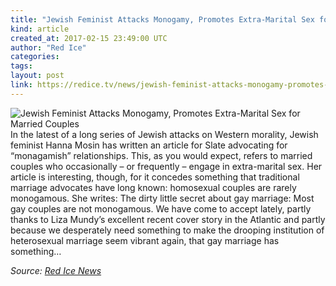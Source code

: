 ```yaml
---
title: "Jewish Feminist Attacks Monogamy, Promotes Extra-Marital Sex for Married Couples"
kind: article
created_at: 2017-02-15 23:49:00 UTC
author: "Red Ice"
categories: 
tags: 
layout: post
link: https://redice.tv/news/jewish-feminist-attacks-monogamy-promotes-extra-marital-sex-for-married-couples
---
```



<!--
   Jewish Feminist Attacks Monogamy, Promotes Extra-Marital Sex for Married Couples             # => "I Made a Pretty Gem - Planet.rb"
   https://redice.tv/news/jewish-feminist-attacks-monogamy-promotes-extra-marital-sex-for-married-couples               # => "http://poteland.com/blog/i-made-a-pretty-gem-planet-dot-rb/"
   2017-02-15 23:49:00 UTC              # => "2012-04-14 05:17:00 UTC"
   &lt;img align=&quot;left&quot; alt=&quot;Jewish Feminist Attacks Monogamy, Promotes Extra-Marital Sex for Married Couples&quot; src=&quot;https://rdice.net/a/c/n/17/02160041-hanna%20rosin%20jew.9cd7b47f.jpg&quot;&gt; In the latest of a long series of Jewish attacks on Western morality, Jewish feminist Hanna Mosin has written an article for Slate advocating for “monagamish” relationships. This, as you would expect, refers to married couples who occasionally – or frequently – engage in extra-marital sex. Her article is interesting, though, for it concedes something that traditional marriage advocates have long known: homosexual couples are rarely monogamous. She writes: The dirty little secret about gay marriage: Most gay couples are not monogamous. We have come to accept lately, partly thanks to Liza Mundy’s excellent recent cover story in the Atlantic and partly because we desperately need something to make the drooping institution of heterosexual marriage seem vibrant again, that gay marriage has something…           # => "I’ve been hurting to write this ever since we had the idea of creating a Planet for Cubox..." (Continued)
   Red Ice News              # => "This is where I tell you stuff"
   red-ice-news              # => "this-is-where-i-tell-you-stuff"
   https://redice.tv/news               # => "http://poteland.com/articles"
           # => "programming planet"
                 # => "go ruby jekyll"
                 # => "http://poteland.com/images/site-logo.png"
   Red Ice                 # => "Pablo Astigarraga"
                   # => "poteland"
   http://twitter.com/            # => "http://twitter.com/poteland" -->
<img align="left" alt="Jewish Feminist Attacks Monogamy, Promotes Extra-Marital Sex for Married Couples" src="https://rdice.net/a/c/n/17/02160041-hanna%20rosin%20jew.9cd7b47f.jpg"> In the latest of a long series of Jewish attacks on Western morality, Jewish feminist Hanna Mosin has written an article for Slate advocating for “monagamish” relationships. This, as you would expect, refers to married couples who occasionally – or frequently – engage in extra-marital sex. Her article is interesting, though, for it concedes something that traditional marriage advocates have long known: homosexual couples are rarely monogamous. She writes: The dirty little secret about gay marriage: Most gay couples are not monogamous. We have come to accept lately, partly thanks to Liza Mundy’s excellent recent cover story in the Atlantic and partly because we desperately need something to make the drooping institution of heterosexual marriage seem vibrant again, that gay marriage has something…<div class="">
    <i>Source: <a href="https://redice.tv/news">Red Ice News</a></i>
</div>
